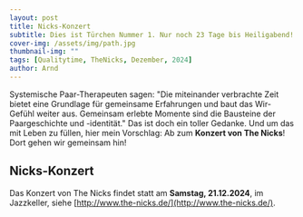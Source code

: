 ```yaml
---
layout: post
title: Nicks-Konzert
subtitle: Dies ist Türchen Nummer 1. Nur noch 23 Tage bis Heiligabend!
cover-img: /assets/img/path.jpg
thumbnail-img: ""
tags: [Qualitytime, TheNicks, Dezember, 2024]
author: Arnd
---
```


Systemische Paar-Therapeuten sagen: "Die miteinander verbrachte Zeit bietet eine Grundlage für gemeinsame Erfahrungen und baut das Wir-Gefühl weiter aus. Gemeinsam erlebte Momente sind die Bausteine der Paargeschichte und -identität." Das ist doch ein toller Gedanke. Und um das mit Leben zu füllen, hier mein Vorschlag: Ab zum **Konzert von The Nicks**! Dort gehen wir gemeinsam hin!

## Nicks-Konzert

Das Konzert von The Nicks findet statt am **Samstag, 21.12.2024**, im Jazzkeller, siehe [http://www.the-nicks.de/](http://www.the-nicks.de/).
